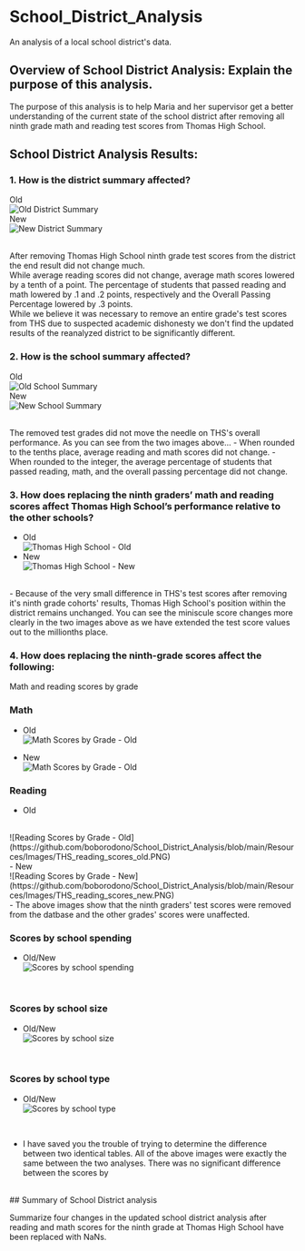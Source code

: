 # School_District_Analysis

An analysis of a local school district's data.

## Overview of School District Analysis: Explain the purpose of this analysis.
 The purpose of this analysis is to help Maria and her supervisor get a better understanding of the current state of the school district after removing all ninth grade math and reading test scores from Thomas High School.

## School District Analysis Results: 

### 1. How is the district summary affected?
Old
<br/>
![Old District Summary](https://github.com/boborodono/School_District_Analysis/blob/main/Resources/Images/Old_District_Summary.PNG)<br/>
New
<br/>
![New District Summary](https://github.com/boborodono/School_District_Analysis/blob/main/Resources/Images/New_District_Summary.PNG)<br/>

<br/>
After removing Thomas High School ninth grade test scores from the district the end result did not change much. 
<br/>
While average reading scores did not change, average math scores lowered by a tenth of a point. The percentage of students that passed reading and math lowered by .1 and .2 points, respectively and the Overall Passing Percentage lowered by .3 points. 
<br/>
While we believe it was necessary to remove an entire grade's test scores from THS due to suspected academic dishonesty we don't find the updated results of the reanalyzed district to be significantly different.
<br/>

### 2. How is the school summary affected?
Old
<br/>
![Old School Summary](https://github.com/boborodono/School_District_Analysis/blob/main/Resources/Images/Old_School_Summary.PNG)<br/>
New
<br/>
![New School Summary](https://github.com/boborodono/School_District_Analysis/blob/main/Resources/Images/New_School_Summary.PNG)<br/>

<br/>
The removed test grades did not move the needle on THS's overall performance. As you can see from the two images above... 
- When rounded to the tenths place, average reading and math scores did not change. 
- When rounded to the integer, the average percentage of students that passed reading, math, and the overall passing percentage did not change.
<br/>

### 3. How does replacing the ninth graders’ math and reading scores affect Thomas High School’s performance relative to the other schools?
- Old
<br/>![Thomas High School - Old](https://github.com/boborodono/School_District_Analysis/blob/main/Resources/Images/Old_Top_Schools.PNG)<br/>
- New
<br/>![Thomas High School - New](https://github.com/boborodono/School_District_Analysis/blob/main/Resources/Images/New_Top_Schools.PNG)
<br/>
- Because of the very small difference in THS's test scores after removing it's ninth grade cohorts' results, Thomas High School's position within the district remains unchanged. You can see the miniscule score changes more clearly in the two images above as we have extended the test score values out to the millionths place.
<br/>

### 4. How does replacing the ninth-grade scores affect the following:
Math and reading scores by grade<br/>

### Math<br/>
 - Old<br/>
![Math Scores by Grade - Old](https://github.com/boborodono/School_District_Analysis/blob/main/Resources/Images/THS_math_scores_old.PNG)<br/>

 - New<br/>
![Math Scores by Grade - Old](https://github.com/boborodono/School_District_Analysis/blob/main/Resources/Images/THS_math_scores_new.PNG)<br/>

### Reading<br/>
- Old
<br/>
![Reading Scores by Grade - Old](https://github.com/boborodono/School_District_Analysis/blob/main/Resources/Images/THS_reading_scores_old.PNG)
<br/>
- New<br/>
![Reading Scores by Grade - New](https://github.com/boborodono/School_District_Analysis/blob/main/Resources/Images/THS_reading_scores_new.PNG)
<br/>
- The above images show that the ninth graders' test scores were removed from the datbase and the other grades' scores were unaffected.
<br/>

### Scores by school spending<br/>
- Old/New<br/>
![Scores by school spending](https://github.com/boborodono/School_District_Analysis/blob/main/Resources/Images/School_spending_summary'.PNG)
<br/>

### Scores by school size<br/>
- Old/New<br/>
![Scores by school size](https://github.com/boborodono/School_District_Analysis/blob/main/Resources/Images/School_size_summary'.PNG)
<br/>

### Scores by school type<br/>
- Old/New<br/>
![Scores by school type](https://github.com/boborodono/School_District_Analysis/blob/main/Resources/Images/School_scores_type.PNG)
<br/>

- I have saved you the trouble of trying to determine the difference between two identical tables. All of the above images were exactly the same between the two analyses. There was no significant difference between the scores by

<br/>
## Summary of School District analysis

Summarize four changes in the updated school district analysis after reading and math scores for the ninth grade at Thomas High School have been replaced with NaNs.
